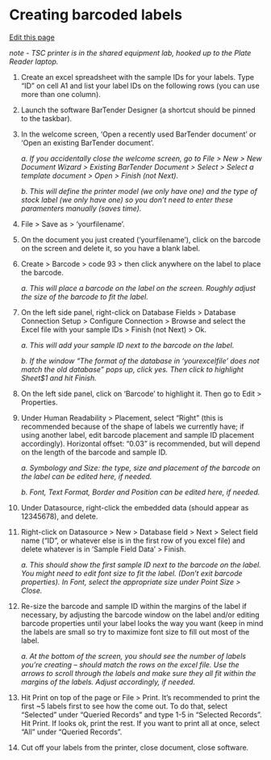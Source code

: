 # Creating barcoded labels

[Edit this page](https://github.com/DrK-Lo/lotterhoslabprotocols/edit/gh-pages/general_creating-barcoded-labels.md)

*note - TSC printer is in the shared equipment lab, hooked up to the Plate Reader laptop.*

1.	Create an excel spreadsheet with the sample IDs for your labels. Type “ID” on cell A1 and list your label IDs on the following rows (you can use more than one column).

2.	Launch the software BarTender Designer (a shortcut should be pinned to the taskbar).

3.	In the welcome screen, ‘Open a recently used BarTender document’ or ‘Open an existing BarTender document’. 

     *a.	If you accidentally close the welcome screen, go to File > New > New Document Wizard > Existing BarTender Document > Select > Select a template document > Open > Finish (not Next).*

     *b.	This will define the printer model (we only have one) and the type of stock label (we only have one) so you don’t need to enter these paramenters manually (saves time).*

4.	File > Save as  > ‘yourfilename’.

5.	On the document you just created (‘yourfilename’), click on the barcode on the screen and delete it, so you have a blank label. 

6.	Create > Barcode > code 93 > then click anywhere on the label to place the barcode.
  
      *a.	This will place a barcode on the label on the screen. Roughly adjust the size of the barcode to fit the label.*
      
7.	On the left side panel, right-click on Database Fields > Database Connection Setup > Configure Connection > Browse and select the Excel file with your sample IDs > Finish (not Next) > Ok.
  
      *a.	This will add your sample ID next to the barcode on the label.*
  
      *b.	If the window “The format of the database in ‘yourexcelfile’ does not match the old database” pops up, click yes. Then click to highlight Sheet$1 and hit Finish.*

8.	On the left side panel, click on ‘Barcode’ to highlight it. Then go to Edit > Properties.

9.	Under Human Readability > Placement, select “Right” (this is recommended because of the shape of labels we currently have; if using another label, edit barcode placement and sample ID placement accordingly). Horizontal offset: “0.03” is recommended, but will depend on the length of the barcode and sample ID. 
  
      *a.	Symbology and Size: the type, size and placement of the barcode on the label can be edited here, if needed.*
  
      *b.	Font, Text Format, Border and Position can be edited here, if needed.*

10.	Under Datasource, right-click the embedded data (should appear as 12345678), and delete.

11.	Right-click on Datasource > New > Database field > Next > Select field name (“ID”, or whatever else is in the first row of you excel file) and delete whatever is in ‘Sample Field Data’ > Finish. 
  
      *a.	This should show the first sample ID next to the barcode on the label. You might need to edit font size to fit the label. (Don’t exit barcode properties). In Font, select the appropriate size under Point Size > Close.*

12.	Re-size the barcode and sample ID within the margins of the label if necessary, by adjusting the barcode window on the label and/or editing barcode properties until your label looks the way you want (keep in mind the labels are small so try to maximize font size to fill out most of the label.
  
      *a.	At the bottom of the screen, you should see the number of labels you’re creating – should match the rows on the excel file. Use the arrows to scroll through the labels and make sure they all fit within the margins of the labels. Adjust accordingly, if needed.*

13.	Hit Print on top of the page or File > Print. It’s recommended to print the first ~5 labels first to see how the come out. To do that, select “Selected” under “Queried Records” and type 1-5 in “Selected Records”. Hit Print. If looks ok, print the rest. If you want to print all at once, select “All” under “Queried Records”.

14.	Cut off your labels from the printer, close document, close software.
